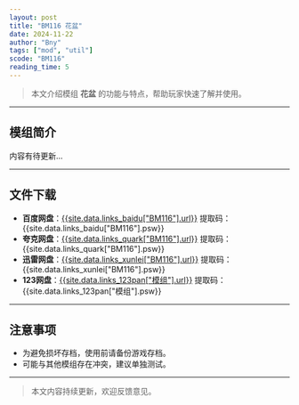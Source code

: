 ```yaml
---
layout: post
title: "BM116 花盆"
date: 2024-11-22
author: "Bny"
tags: ["mod", "util"]
scode: "BM116"
reading_time: 5
---
```


> 本文介绍模组 **花盆** 的功能与特点，帮助玩家快速了解并使用。

---

## 模组简介

内容有待更新...

---

## 文件下载
- **百度网盘**：[{{site.data.links_baidu["BM116"].url}}]({{site.data.links_baidu["BM116"].url}}) 提取码：{{site.data.links_baidu["BM116"].psw}}
- **夸克网盘**：[{{site.data.links_quark["BM116"].url}}]({{site.data.links_quark["BM116"].url}}) 提取码：{{site.data.links_quark["BM116"].psw}}
- **迅雷网盘**：[{{site.data.links_xunlei["BM116"].url}}]({{site.data.links_xunlei["BM116"].url}}) 提取码：{{site.data.links_xunlei["BM116"].psw}}
- **123网盘**：[{{site.data.links_123pan["模组"].url}}]({{site.data.links_123pan["模组"].url}}) 提取码：{{site.data.links_123pan["模组"].psw}}

---

## 注意事项
- 为避免损坏存档，使用前请备份游戏存档。
- 可能与其他模组存在冲突，建议单独测试。

---

> 本文内容持续更新，欢迎反馈意见。
